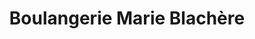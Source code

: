 ---
title: "Boulangerie Marie Blachère"
url: /fos-sur-mer/boulangerie-marie-blachere/
shop: Bäckerei
---